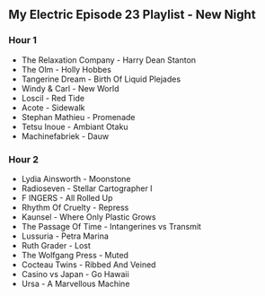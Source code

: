 ## My Electric Episode 23 Playlist - New Night

### Hour 1
* The Relaxation Company - Harry Dean Stanton
* The Olm - Holly Hobbes
* Tangerine Dream - Birth Of Liquid Plejades
* Windy & Carl - New World
* Loscil - Red Tide
* Acote - Sidewalk
* Stephan Mathieu - Promenade
* Tetsu Inoue - Ambiant Otaku
* Machinefabriek - Dauw

### Hour 2
* Lydia Ainsworth - Moonstone
* Radioseven - Stellar Cartographer I
* F INGERS - All Rolled Up
* Rhythm Of Cruelty - Repress
* Kaunsel - Where Only Plastic Grows
* The Passage Of Time - Intangerines vs Transmit
* Lussuria - Petra Marina
* Ruth Grader - Lost
* The Wolfgang Press - Muted
* Cocteau Twins - Ribbed And Veined
* Casino vs Japan - Go Hawaii
* Ursa - A Marvellous Machine